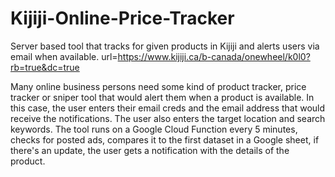 # Kijiji-Online-Price-Tracker
Server based tool that tracks for given products in Kijiji and alerts users via email when available. 
url=https://www.kijiji.ca/b-canada/onewheel/k0l0?rb=true&dc=true

Many online business persons need some kind of product tracker, price tracker or sniper tool that would alert them when a product is available. 
In this case, the user enters their email creds and the email address that would receive the notifications. 
The user also enters the target location and  search keywords.
The tool runs on a Google Cloud Function every 5 minutes, checks for posted ads, compares it to the first dataset in a Google sheet, if there's an update, the user gets a 
notification with the details of the product.
